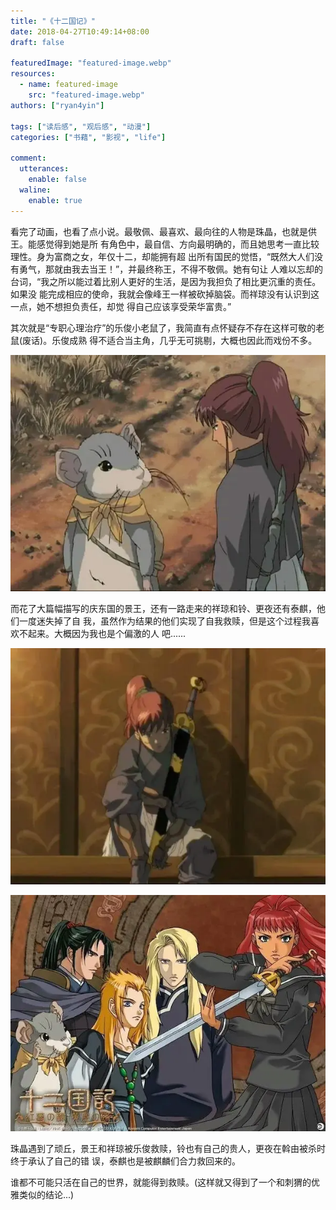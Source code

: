 ```yaml
---
title: "《十二国记》"
date: 2018-04-27T10:49:14+08:00
draft: false

featuredImage: "featured-image.webp"
resources:
  - name: featured-image
    src: "featured-image.webp"
authors: ["ryan4yin"]

tags: ["读后感", "观后感", "动漫"]
categories: ["书藉", "影视", "life"]

comment:
  utterances:
    enable: false
  waline:
    enable: true
---
```


看完了动画，也看了点小说。最敬佩、最喜欢、最向往的人物是珠晶，也就是供王。能感觉得到她是所
有角色中，最自信、方向最明确的，而且她思考一直比较理性。身为富商之女，年仅十二，却能拥有超
出所有国民的觉悟，“既然大人们没有勇气，那就由我去当王！”，并最终称王，不得不敬佩。她有句让
人难以忘却的台词，“我之所以能过着比别人更好的生活，是因为我担负了相比更沉重的责任。如果没
能完成相应的使命，我就会像峰王一样被砍掉脑袋。而祥琼没有认识到这一点，她不想担负责任，却觉
得自己应该享受荣华富贵。”

其次就是“专职心理治疗”的乐俊小老鼠了，我简直有点怀疑存不存在这样可敬的老鼠(废话)。乐俊成熟
得不适合当主角，几乎无可挑剔，大概也因此而戏份不多。

![乐俊](/images/the-twelve-kingdoms/968138-20201122221647185-1479026304.webp)

而花了大篇幅描写的庆东国的景王，还有一路走来的祥琼和铃、更夜还有泰麒，他们一度迷失掉了自
我，虽然作为结果的他们实现了自我救赎，但是这个过程我喜欢不起来。大概因为我也是个偏激的人
吧......

![景王](/images/the-twelve-kingdoms/968138-20201122221704136-1512420559.webp)

![十二国记](/images/the-twelve-kingdoms/968138-20201122221721050-408249578.webp)

珠晶遇到了顽丘，景王和祥琼被乐俊救赎，铃也有自己的贵人，更夜在斡由被杀时终于承认了自己的错
误，泰麒也是被麒麟们合力救回来的。

谁都不可能只活在自己的世界，就能得到救赎。(这样就又得到了一个和刺猬的优雅类似的结论...)
